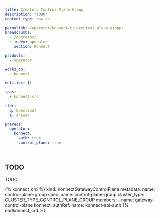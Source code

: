 ```yaml
---
title: Create a Control Plane Group
description: "TODO"
content_type: how_to

permalink: /operator/konnect/crd/control-plane-group/
breadcrumbs:
  - /operator/
  - index: operator
    section: Konnect

products:
  - operator

works_on:
  - konnect

entities: []

tags:
  - konnect-crd
 
tldr:
  q: Question?
  a: Answer

prereqs:
  operator:
    konnect:
      auth: true
      control_plane: true

---
```


## TODO

TODO

{% konnect_crd %}
kind: KonnectGatewayControlPlane
metadata:
  name: control-plane-group
spec:
  name: control-plane-group
  cluster_type: CLUSTER_TYPE_CONTROL_PLANE_GROUP
  members:
    - name: gateway-control-plane
  konnect:
    authRef:
      name: konnect-api-auth
{% endkonnect_crd %}